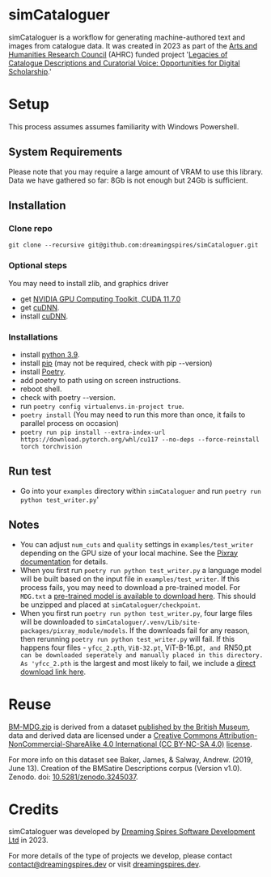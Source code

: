 # simCataloguer

simCataloguer is a workflow for generating machine-authored text and images from catalogue data. It was created in 2023 as part of the [Arts and Humanities Research Council](https://www.ukri.org/councils/ahrc/) (AHRC) funded project '[Legacies of Catalogue Descriptions and Curatorial Voice: Opportunities for Digital Scholarship](https://cataloguelegacies.github.io/).'

# Setup

This process assumes assumes familiarity with Windows Powershell.

## System Requirements

Please note that you may require a large amount of VRAM to use this library. Data we have gathered so far: 8Gb is not enough but 24Gb is sufficient.

## Installation

### Clone repo

`git clone --recursive git@github.com:dreamingspires/simCataloguer.git`

### Optional steps

You may need to install zlib, and graphics driver

- get [NVIDIA GPU Computing Toolkit, CUDA 11.7.0](https://developer.nvidia.com/cuda-11-7-0-download-archive)
- get [cuDNN](https://developer.nvidia.com/rdp/cudnn-download).
- install [cuDNN](https://docs.nvidia.com/deeplearning/cudnn/install-guide/index.html).

### Installations

- install [python 3.9](https://www.python.org/downloads/release/python-3913/).
- install [pip](https://pip.pypa.io/en/stable/installation/) (may not be required, check with pip --version)
- install [Poetry](https://python-poetry.org/docs/#installation).
- add poetry to path using on screen instructions.
- reboot shell.
- check with poetry --version.
- run `poetry config virtualenvs.in-project true`.
- `poetry install` (You may need to run this more than once, it fails to parallel process on occasion)
- `poetry run pip install --extra-index-url https://download.pytorch.org/whl/cu117 --no-deps --force-reinstall torch torchvision`

## Run test

- Go into your `examples` directory within `simCataloguer` and run `poetry run python test_writer.py`'

## Notes

- You can adjust `num_cuts` and `quality` settings in `examples/test_writer` depending on the GPU size of your local machine. See the [Pixray documentation](https://dazhizhong.gitbook.io/pixray-docs/docs/primary-settings) for details.
- When you first run `poetry run python test_writer.py` a language model will be built based on the input file in `examples/test_writer`. If this process fails, you may need to download a pre-trained model. For `MDG.txt` a [pre-trained model is available to download here](https://drive.google.com/file/d/1lqEbEo_VMOuAfCvnZ220Z-Wb7GfsE3lA/view?usp=sharing). This should be unzipped and placed at `simCataloguer/checkpoint`.
- When you first run `poetry run python test_writer.py`, four large files will be downloaded to `simCataloguer/.venv/Lib/site-packages/pixray_module/models`. If the downloads fail for any reason, then rerunning `poetry run python test_writer.py` will fail. If this happens four files - `yfcc_2.pth`, `ViB-32.pt`, ViT-B-16.pt`, and `RN50,pt` can be downloaded seperately and manually placed in this directory. As 'yfcc_2.pth` is the largest and most likely to fail, we include a [direct download link here](https://the-eye.eu/public/AI/models/v-diffusion/yfcc_2.pth).

# Reuse

[BM-MDG.zip](https://github.com/CatalogueLegacies/antconc.github.io/blob/gh-pages/data/BM-MDG.zip) is derived from a dataset [published by the British Museum](https://www.britishmuseum.org/about_this_site/terms_of_use/copyright_and_permissions.aspx), data and derived data are licensed under a [Creative Commons Attribution-NonCommercial-ShareAlike 4.0 International (CC BY-NC-SA 4.0)](https://creativecommons.org/licenses/by-nc-sa/4.0/) [license](https://github.com/CuratorialVoice/data/blob/master/README.md).

For more info on this dataset see Baker, James, & Salway, Andrew. (2019, June 13). Creation of the BMSatire Descriptions corpus (Version v1.0). Zenodo. doi: [10.5281/zenodo.3245037](http://doi.org/10.5281/zenodo.3245037).

# Credits

simCataloguer was developed by [Dreaming Spires Software Development Ltd](https://dreamingspires.dev/
) in 2023.

For more details of the type of projects we develop, please contact contact@dreamingspires.dev or visit [dreamingspires.dev](https://dreamingspires.dev/).
